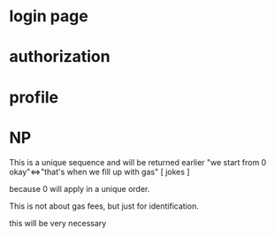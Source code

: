 # login page

# authorization

# profile

# NP 
This is a unique sequence and will be returned earlier "we start from 0 okay"<=>"that's when we fill up with gas" [ jokes ]

because 0 will apply in a unique order.

This is not about gas fees, but just for identification.

this will be very necessary
